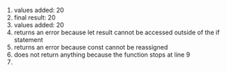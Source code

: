 1. values added: 20
2. final result: 20
3. values added: 20
4. returns an error because let result cannot be accessed outside of the if statement
5. returns an error because const cannot be reassigned
6. does not return anything because the function stops at line 9
7.  
